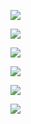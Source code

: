 ﻿![](макет\_окончательный.001.png)

![](макет\_окончательный.002.png)

![](макет\_окончательный.003.png)

![](макет\_окончательный.004.png)

![](макет\_окончательный.005.png)

![](макет\_окончательный.006.png)
